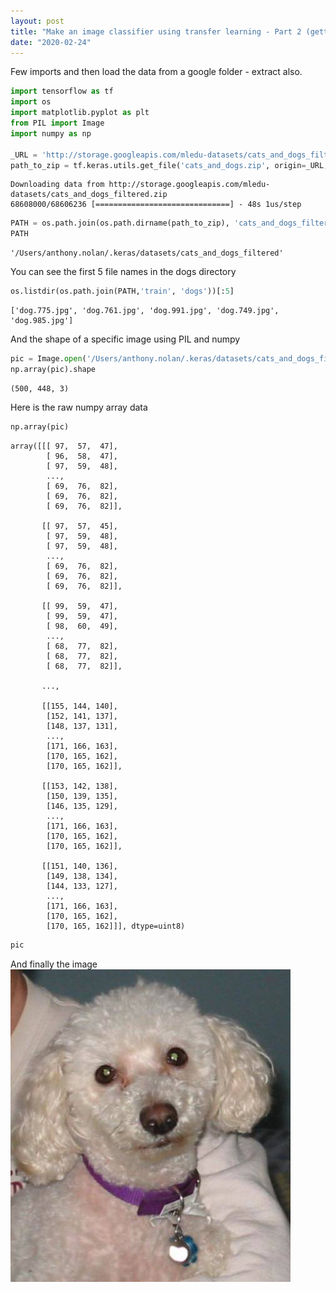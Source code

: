 ```yaml
---
layout: post
title: "Make an image classifier using transfer learning - Part 2 (getting the images)"
date: "2020-02-24"
---
```


Few imports and then load the data from a google folder - extract also.

```python
import tensorflow as tf
import os
import matplotlib.pyplot as plt
from PIL import Image
import numpy as np

_URL = 'http://storage.googleapis.com/mledu-datasets/cats_and_dogs_filtered.zip'
path_to_zip = tf.keras.utils.get_file('cats_and_dogs.zip', origin=_URL, extract=True)
```
    Downloading data from http://storage.googleapis.com/mledu-datasets/cats_and_dogs_filtered.zip
    68608000/68606236 [==============================] - 48s 1us/step

```python
PATH = os.path.join(os.path.dirname(path_to_zip), 'cats_and_dogs_filtered')
PATH
```
    '/Users/anthony.nolan/.keras/datasets/cats_and_dogs_filtered'

You can see the first 5 file names in the dogs directory
```python
os.listdir(os.path.join(PATH,'train', 'dogs'))[:5]
```

    ['dog.775.jpg', 'dog.761.jpg', 'dog.991.jpg', 'dog.749.jpg', 'dog.985.jpg']

And the shape of a specific image using PIL and numpy
```python
pic = Image.open('/Users/anthony.nolan/.keras/datasets/cats_and_dogs_filtered/train/dogs/dog.775.jpg')
np.array(pic).shape
```




    (500, 448, 3)



Here is the raw numpy array data
```python
np.array(pic)
```




    array([[[ 97,  57,  47],
            [ 96,  58,  47],
            [ 97,  59,  48],
            ...,
            [ 69,  76,  82],
            [ 69,  76,  82],
            [ 69,  76,  82]],

           [[ 97,  57,  45],
            [ 97,  59,  48],
            [ 97,  59,  48],
            ...,
            [ 69,  76,  82],
            [ 69,  76,  82],
            [ 69,  76,  82]],

           [[ 99,  59,  47],
            [ 99,  59,  47],
            [ 98,  60,  49],
            ...,
            [ 68,  77,  82],
            [ 68,  77,  82],
            [ 68,  77,  82]],

           ...,

           [[155, 144, 140],
            [152, 141, 137],
            [148, 137, 131],
            ...,
            [171, 166, 163],
            [170, 165, 162],
            [170, 165, 162]],

           [[153, 142, 138],
            [150, 139, 135],
            [146, 135, 129],
            ...,
            [171, 166, 163],
            [170, 165, 162],
            [170, 165, 162]],

           [[151, 140, 136],
            [149, 138, 134],
            [144, 133, 127],
            ...,
            [171, 166, 163],
            [170, 165, 162],
            [170, 165, 162]]], dtype=uint8)




```python
pic
```



And finally the image
![dog](/assets/output_5_0.png)




```python

```
